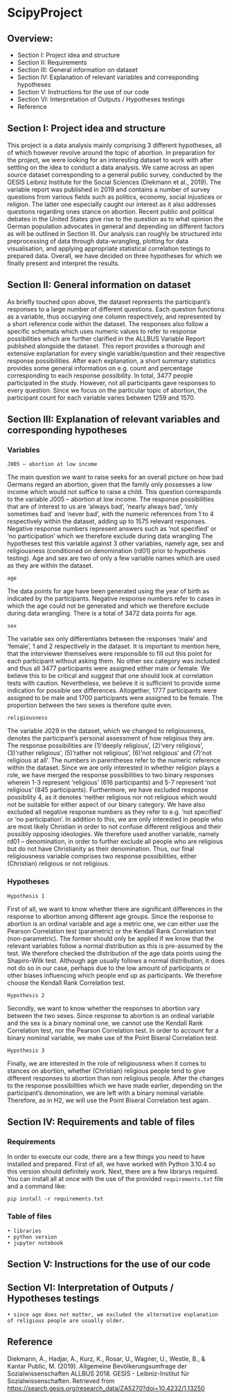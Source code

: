 # ScipyProject

## Overview:

- Section I: 	Project idea and structure
- Section II: 	Requirements
- Section III: 	General information on dataset
- Section IV: 	Explanation of relevant variables and corresponding hypotheses
- Section V: 	Instructions for the use of our code 
- Section VI: 	Interpretation of Outputs / Hypotheses testings
- Reference


## Section I: Project idea and structure

This project is a data analysis mainly comprising 3 different hypotheses, all of which however revolve around the topic of abortion. In preparation for the project, we were looking for an interesting dataset to work with after settling on the idea to conduct a data analysis. We came across an open source dataset corresponding to a general public survey, conducted by the GESIS Leibniz Institute for the Social Sciences (Diekmann et al., 2019). The variable report was published in 2019 and contains a number of survey questions from various fields such as politics, economy, social injustices or religion. The latter one especially caught our interest as it also addresses questions regarding ones stance on abortion. Recent public and political debates in the United States give rise to the question as to what opinion the German population advocates in general and depending on different factors as will be outlined in Section III.
Our analysis can roughly be structured into preprocessing of data through data-wrangling, plotting for data visualisation, and applying appropriate statistical correlation testings to prepared data. Overall, we have decided on three hypotheses for which we finally present and interpret the results.


## Section II: General information on dataset

As briefly touched upon above, the dataset represents the participant’s responses to a large number of different questions. Each question functions as a variable, thus occupying one column respectively, and represented by a short reference code within the dataset. The responses also follow a specific schemata which uses numeric values to refer to response possibilities which are further clarified in the ALLBUS Variable Report published alongside the dataset. This report provides a thorough and extensive explanation for every single variable/question and their respective response possibilities. After each explanation, a short summary statistics provides some general information on e.g. count and percentage corresponding to each response possibility.
In total, 3477 people participated in the study. However, not all participants gave responses to every question. Since we focus on the particular topic of abortion, the participant count for each variable varies between 1259 and 1570.


## Section III: Explanation of relevant variables and corresponding hypotheses

### Variables
    J005 – abortion at low income
The main question we want to raise seeks for an overall picture on how bad Germans regard an abortion, given that the family only possesses a low income which would not suffice to raise a child. This question corresponds to the variable J005 – abortion at low income. The response possibilities that are of interest to us are ‘always bad’, ‘nearly always bad’, ‘only sometimes bad’ and ‘never bad’, with the numeric references from 1 to 4 respectively within the dataset, adding up to 1575 relevant responses. Negative response numbers represent answers such as ‘not specified’ or ‘no participation’ which we therefore exclude during data wrangling
The hypotheses test this variable against 3 other variables, namely age, sex and religiousness (conditioned on denomination (rd01) prior to hypothesis testing). Age and sex are two of only a few variable names which are used as they are within the dataset.

    age
The data points for age have been generated using the year of birth as indicated by the participants. Negative response numbers refer to cases in which the age could not be generated and which we therefore exclude during data wrangling. There is a total of 3472 data points for age.

    sex
The variable sex only differentiates between the responses ‘male’ and ‘female’, 1 and 2 respectively in the dataset. It is important to mention here, that the interviewer themselves were responsible to fill out this point for each participant without asking them. No other sex category was included and thus all 3477 participants were assigned either male or female. We believe this to be critical and suggest that one should look at correlation tests with caution. Nevertheless, we believe it is sufficient to provide some indication for possible sex differences. Altogether, 1777 participants were assigned to be male and 1700 participants were assigned to be female. The proportion between the two sexes is therefore quite even.

    religiousness
The variable J029 in the dataset, which we changed to religiousness, denotes the participant’s personal assessment of how religious they are. The response possibilities are (1)‘deeply religious’, (2)‘very religious’, (3)‘rather religious’, (5)‘rather not religious’, (6)‘not religious’ and (7)‘not religious at all’. The numbers in parentheses refer to the numeric reference within the dataset.
Since we are only interested in whether religion plays a role, we have merged the response possibilities to two binary responses wherein 1-3 represent ‘religious’ (616 participants) and 5-7 represent ‘not religious’ (845 participants). Furthermore, we have excluded response possibility 4, as it denotes ‘neither religious nor not religious which would not be suitable for either aspect of our binary category. We have also excluded all negative response numbers as they refer to e.g. ‘not specified’ or ‘no participation’.
In addition to this, we are only interested in people who are most likely Christian in order to not confuse different religious and their possibly opposing ideologies. We therefore used another variable, namely rd01 – denomination, in order to further exclude all people who are religious but do not have Christianity as their denomination. Thus, our final religiousness variable comprises two response possibilities, either (Christian) religious or not religious.

### Hypotheses
    Hypothesis 1
First of all, we want to know whether there are significant differences in the response to abortion among different age groups. Since the response to abortion is an ordinal variable and age a metric one, we can either use the Pearson Correlation test (parametric) or the Kendall Rank Correlation test (non-parametric). The former should only be applied if we know that the relevant variables follow a normal distribution as this is pre-assumed by the test. We therefore checked the distribution of the age data points using the Shapiro-Wilk test. Although age usually follows a normal distribution, it does not do so in our case, perhaps due to the low amount of participants or other biases influencing which people end up as participants. We therefore choose the Kendall Rank Correlation test.

    Hypothesis 2
Secondly, we want to know whether the responses to abortion vary between the two sexes. Since response to abortion is an ordinal variable and the sex is a binary nominal one, we cannot use the Kendall Rank Correlation test, nor the Pearson Correlation test. In order to account for a binary nominal variable, we make use of the Point Biseral Correlation test.

    Hypothesis 3
Finally, we are interested in the role of religiousness when it comes to stances on abortion, whether (Christian) religious people tend to give different responses to abortion than non religious people. After the changes to the response possibilities which we have made earlier, depending on the participant’s denomination, we are left with a binary nominal variable. Therefore, as in H2, we will use the Point Biseral Correlation test again.


## Section IV: Requirements and table of files

### Requirements
In order to execute our code, there are a few things you need to have installed and prepared. First of all, we have worked with Python 3.10.4 so this version should definitely work. Next, there are a few librarys required. You can install all at once with the use of the provided `requirements.txt` file and a command like:

    pip install -r requirements.txt


### Table of files


    • libraries
    • python version
    • jupyter notebook

## Section V: Instructions for the use of our code 


## Section VI: Interpretation of Outputs / Hypotheses testings
    • since age does not matter, we excluded the alternative explanation of religious people are usually older.
    
    
    
    
    
## Reference
Diekmann, A., Hadjar, A., Kurz, K., Rosar, U., Wagner, U., Westle, B., & Kantar Public, M. (2019). Allgemeine Bevölkerungsumfrage der Sozialwissenschaften ALLBUS 2018. GESIS - Leibniz-Institut für Sozialwissenschaften. Retrieved from https://search.gesis.org/research_data/ZA5270?doi=10.4232/1.13250

